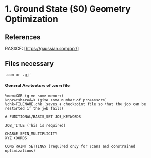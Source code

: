 # 1. Ground State (S0) Geometry Optimization
## References
RASSCF: [https://gaussian.com/opt/]

## Files necessary
```.com or .gjf```

#### General Arcitecture of .com file
```
%mem=XGB (give some memory)
%nprocshared=X (give some number of processors)
%chk=FILENAME.chk (saves a checkpoint file so that the job can be restarted if the job fails)

# FUNCTIONAL/BASIS_SET JOB_KEYWORDS

JOB_TITLE (This is required)

CHARGE SPIN_MULTIPLICITY
XYZ COORDS

CONSTRAINT SETTINGS (required only for scans and constrained optimizations)
```
